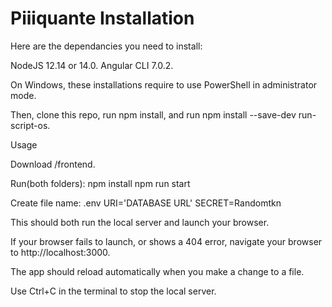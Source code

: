 # Piiiquante Installation
Here are the dependancies you need to install:

NodeJS 12.14 or 14.0.
Angular CLI 7.0.2.

On Windows, these installations require to use PowerShell in administrator mode.

Then, clone this repo, run npm install, and run npm install --save-dev run-script-os.

Usage

Download /frontend.

Run(both folders):
npm install
npm run start

Create file name: .env
URI='DATABASE URL'
SECRET=Randomtkn

This should both run the local server and launch your browser.

If your browser fails to launch, or shows a 404 error, navigate your browser to http://localhost:3000.

The app should reload automatically when you make a change to a file.

Use Ctrl+C in the terminal to stop the local server.
